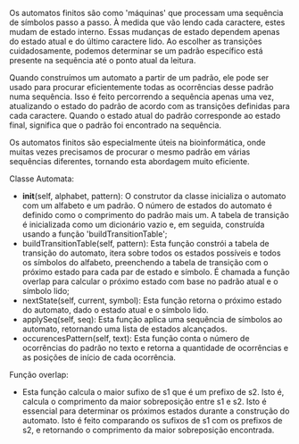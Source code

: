 Os automatos finitos são como 'máquinas' que processam uma sequência de símbolos passo a passo. À medida que vão lendo cada caractere, estes mudam de estado interno. Essas mudanças de estado dependem apenas do estado atual e do último caractere lido. Ao escolher as transições cuidadosamente, podemos determinar se um padrão específico está presente na sequência até o ponto atual da leitura.

Quando construímos um automato a partir de um padrão, ele pode ser usado para procurar eficientemente todas as ocorrências desse padrão numa sequência. Isso é feito percorrendo a sequência apenas uma vez, atualizando o estado do padrão de acordo com as transições definidas para cada caractere. Quando o estado atual do padrão corresponde ao estado final, significa que o padrão foi encontrado na sequência.

Os automatos finitos são especialmente úteis na bioinformática, onde muitas vezes precisamos de procurar o mesmo padrão em várias sequências diferentes, tornando esta abordagem muito eficiente.

Classe Automata:
- __init__(self, alphabet, pattern): O construtor da classe inicializa o automato com um alfabeto e um padrão. O número de estados do automato é definido como o comprimento do padrão mais um. A tabela de transição é inicializada como um dicionário vazio e, em seguida, construída usando a função 'buildTransitionTable';
- buildTransitionTable(self, pattern): Esta função constrói a tabela de transição do automato, itera sobre todos os estados possíveis e todos os símbolos do alfabeto, preenchendo a tabela de transição com o próximo estado para cada par de estado e símbolo. É chamada a função overlap para calcular o próximo estado com base no padrão atual e o símbolo lido;
- nextState(self, current, symbol): Esta função retorna o próximo estado do automato, dado o estado atual e o símbolo lido.
- applySeq(self, seq): Esta função aplica uma sequência de símbolos ao automato, retornando uma lista de estados alcançados.
- occurencesPattern(self, text): Esta função conta o número de ocorrências do padrão no texto e retorna a quantidade de ocorrências e as posições de início de cada ocorrência.

Função overlap:
- Esta função calcula o maior sufixo de s1 que é um prefixo de s2. Isto é, calcula o comprimento da maior sobreposição entre s1 e s2. Isto é essencial para determinar os próximos estados durante a construção do automato. Isto é feito comparando os sufixos de s1 com os prefixos de s2, e retornando o comprimento da maior sobreposição encontrada.
